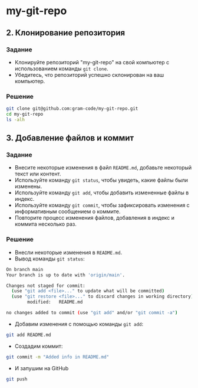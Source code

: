 # my-git-repo
## 2. Клонирование репозитория

### Задание
- Клонируйте репозиторий "my-git-repo" на свой компьютер с использованием команды `git clone`.
- Убедитесь, что репозиторий успешно склонирован на ваш компьютер.

### Решение
```bash
git clone git@github.com:gram-code/my-git-repo.git
cd my-git-repo
ls -alh
```

## 3. Добавление файлов и коммит

### Задание
- Внесите некоторые изменения в файл `README.md`, добавьте некоторый текст или контент.
- Используйте команду `git status`, чтобы увидеть, какие файлы были изменены.
- Используйте команду `git add`, чтобы добавить измененные файлы в индекс.
- Используйте команду `git commit`, чтобы зафиксировать изменения с информативным сообщением о коммите.
- Повторите процесс изменения файлов, добавления в индекс и коммита несколько раз.

### Решение
- Внесли некоторые изменения в `README.md`.
- Вывод команды `git status`:
```bash
On branch main
Your branch is up to date with 'origin/main'.

Changes not staged for commit:
  (use "git add <file>..." to update what will be committed)
  (use "git restore <file>..." to discard changes in working directory)
        modified:   README.md

no changes added to commit (use "git add" and/or "git commit -a")
```
- Добавим изменения с помощью команды `git add`:
```bash
git add README.md
```
- Создадим коммит:
```bash
git commit -m "Added info in README.md"
```
- И запушим на GitHub
```bash
git push
```


